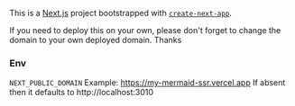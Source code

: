 This is a [Next.js](https://nextjs.org/) project bootstrapped with [`create-next-app`](https://github.com/vercel/next.js/tree/canary/packages/create-next-app).

If you need to deploy this on your own, please don't forget to change the domain to your own deployed domain. Thanks

### Env

`NEXT_PUBLIC_DOMAIN` 
Example: https://my-mermaid-ssr.vercel.app
If absent then it defaults to http://localhost:3010